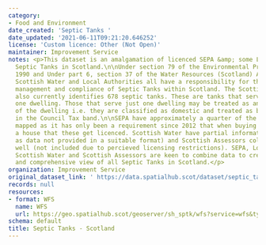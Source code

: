 ```yaml
---
category:
- Food and Environment
date_created: 'Septic Tanks '
date_updated: '2021-06-11T09:21:20.646252'
license: 'Custom licence: Other (Not Open)'
maintainer: Improvement Service
notes: <p>This dataset is an amalgamation of licenced SEPA &amp; some Local Authority
  Septic Tanks in Scotland.\n\nUnder section 79 of the Environmental Protection Act
  1990 and Under part 6, section 37 of the Water Resources (Scotland) Act 2013 SEPA,
  Scottish Water and Local Authorities all have a responsibility for the registration,
  management and compliance of Septic Tanks within Scotland. The Scottish Assessors
  also currently identifies 678 septic tanks. These are tanks that serve more than
  one dwelling. Those that serve just one dwelling may be treated as an appurtenance
  of the dwelling i.e. they are classified as domestic and treated as being reflected
  in the Council Tax band.\n\nSEPA have approximately a quarter of the Septic Tanks
  mapped as it has only been a requirement since 2012 that when buying or selling
  a house that these get licenced. Scottish Water have partial information (not included
  as data not provided in a suitable format) and Scottish Assessors collect some as
  well (not included due to percieved licensing restrictions). SEPA, Local Authorities,
  Scottish Water and Scottish Assessors are keen to combine data to create a complete
  and comprehensive view of all Septic Tanks in Scotland.</p>
organization: Improvement Service
original_dataset_link: ' https://data.spatialhub.scot/dataset/septic_tanks-is'
records: null
resources:
- format: WFS
  name: WFS
  url: https://geo.spatialhub.scot/geoserver/sh_sptk/wfs?service=wfs&typeName=sh_sptk:pub_sptk
schema: default
title: Septic Tanks - Scotland
---
```

